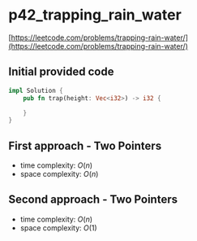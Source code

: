 # p42_trapping_rain_water

[https://leetcode.com/problems/trapping-rain-water/](https://leetcode.com/problems/trapping-rain-water/)

## Initial provided code

```Rust
impl Solution {
    pub fn trap(height: Vec<i32>) -> i32 {

    }
}
```

## First approach - Two Pointers

- time complexity: $O(n)$
- space complexity: $O(n)$

## Second approach - Two Pointers

- time complexity: $O(n)$
- space complexity: $O(1)$
